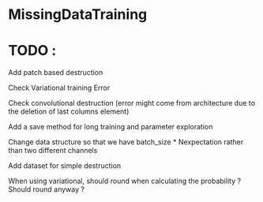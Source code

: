 # MissingDataTraining

# TODO :

Add patch based destruction

Check Variational training Error

Check convolutional destruction (error might come from architecture due to the deletion of last columns element)

Add a save method for long training and parameter exploration

Change data structure so that we have batch_size * Nexpectation rather than two different channels

Add dataset for simple destruction

When using variational, should round when calculating the probability ? Should round anyway ?